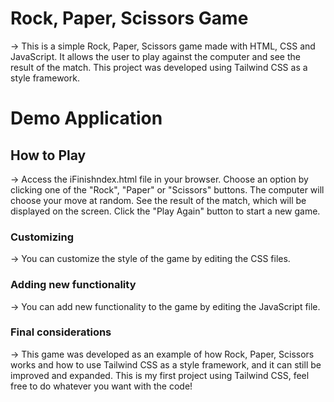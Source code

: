 # Rock, Paper, Scissors Game 

-> This is a simple Rock, Paper, Scissors game made with HTML, CSS and JavaScript. It allows the user to play against the computer and see the result of the match. This project was developed using Tailwind CSS as a style framework.

# Demo Application


## How to Play 

-> Access the iFinishndex.html file in your browser. Choose an option by clicking one of the "Rock", "Paper" or "Scissors" buttons. The computer will choose your move at random. See the result of the match, which will be displayed on the screen. Click the "Play Again" button to start a new game. 

### Customizing 

-> You can customize the style of the game by editing the CSS files. 

### Adding new functionality

->  You can add new functionality to the game by editing the JavaScript file.

### Final considerations

-> This game was developed as an example of how Rock, Paper, Scissors works and how to use Tailwind CSS as a style framework, and it can still be improved and expanded. This is my first project using Tailwind CSS, feel free to do whatever you want with the code! 